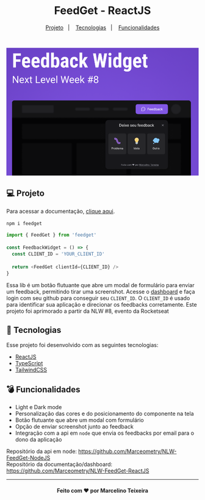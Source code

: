 <h1 align="center">
  FeedGet - ReactJS
</h1>

<p align="center">
  <a href="#-projeto">Projeto</a>&nbsp;&nbsp;&nbsp;|&nbsp;&nbsp;&nbsp;
  <a href="#-tecnologias">Tecnologias</a>&nbsp;&nbsp;&nbsp;|&nbsp;&nbsp;&nbsp;
  <a href="#-funcionalidades">Funcionalidades</a>
</p>

<br>

<p align="center">
  <img alt="Project Mockup" src="https://raw.githubusercontent.com/Marceometry/feedget/main/.github/feedget-mockup.png">
</p>

## 💻 Projeto

Para acessar a documentação, <a href="https://feedget.online" target="_blank">clique aqui</a>.

`npm i feedget`

```ts
import { FeedGet } from 'feedget'

const FeedbackWidget = () => {
  const CLIENT_ID = 'YOUR_CLIENT_ID'

  return <FeedGet clientId={CLIENT_ID} />
}
```

Essa lib é um botão flutuante que abre um modal de formulário para enviar um feedback, permitindo tirar uma screenshot. Acesse o <a href="https://feedget.online" target="_blank">dashboard</a> e faça login com seu github para conseguir seu `CLIENT_ID`. O `CLIENT_ID` é usado para identificar sua aplicação e direcionar os feedbacks corretamente. Este projeto foi aprimorado a partir da NLW #8, evento da Rocketseat

## 🧪 Tecnologias

Esse projeto foi desenvolvido com as seguintes tecnologias:

- [ReactJS](https://pt-br.reactjs.org/)
- [TypeScript](https://www.typescriptlang.org/)
- [TailwindCSS](https://tailwindcss.com/)

## 💣 Funcionalidades

- Light e Dark mode
- Personalização das cores e do posicionamento do componente na tela
- Botão flutuante que abre um modal com formulário
- Opção de enviar screenshot junto ao feedback
- Integração com a api em `node` que envia os feedbacks por email para o dono da aplicação

<div>Repositório da api em node: <a href="https://github.com/Marceometry/NLW-FeedGet-NodeJS" target="_blank">https://github.com/Marceometry/NLW-FeedGet-NodeJS</a></div>
<div>Repositório da documentação/dashboard: <a href="https://github.com/Marceometry/NLW-FeedGet-ReactJS" target="_blank">https://github.com/Marceometry/NLW-FeedGet-ReactJS</a></div>

---

<h4 align="center"> Feito com ♥ por Marcelino Teixeira </h4>
